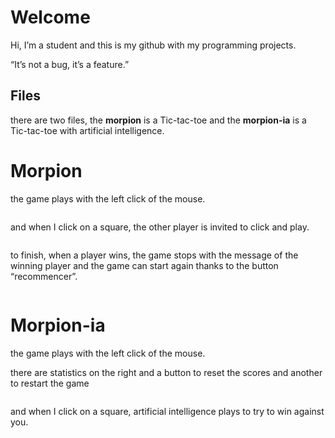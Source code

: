 <h1 id="welcome">Welcome</h1>
<p>Hi, I’m a student and this is my github with my programming projects.</p>
<p>“It’s not a bug, it’s a feature.”</p>
<h2 id="files">Files</h2>
<p>there are two files, the <strong>morpion</strong> is a Tic-tac-toe and the <strong>morpion-ia</strong> is a Tic-tac-toe with artificial intelligence.</p>
<h1 id="morpion">Morpion</h1>
<p>the game plays with the left click of the mouse.</p>
<p><img src="https://i.imgur.com/cyPdAb7.png" alt=""></p>
<p>and when I click on a square, the other player is invited to click and play.</p>
<p><img src="https://i.imgur.com/ZTCRIFL.png" alt=""></p>
<p>to finish, when a player wins, the game stops with the message of the winning player and the game can start again thanks to the button “recommencer”.</p>
<p><img src="https://i.imgur.com/Mt61wHq.png" alt=""></p>
<h1 id="morpion-ia">Morpion-ia</h1>
<p>the game plays with the left click of the mouse.</p>
<p>there are statistics on the right and a button to reset the scores and another to restart the game</p>
<p><img src="https://i.imgur.com/H6cH0SE.png" alt=""></p>
<p>and when I click on a square, artificial intelligence plays to try to win against you.</p>
<p><img src="https://i.imgur.com/z7NOwfd.png" alt=""></p>

